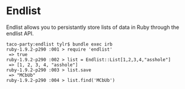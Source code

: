 Endlist
===============
Endlist allows you to persistantly store lists of data in Ruby through the endlist API.

    taco-party:endlist tylr$ bundle exec irb
    ruby-1.9.2-p290 :001 > require 'endlist'
     => true 
    ruby-1.9.2-p290 :002 > list = Endlist::List[1,2,3,4,"asshole"]
     => [1, 2, 3, 4, "asshole"] 
    ruby-1.9.2-p290 :003 > list.save
     => "MCbUb" 
    ruby-1.9.2-p290 :004 > list.find('MCbUb')
